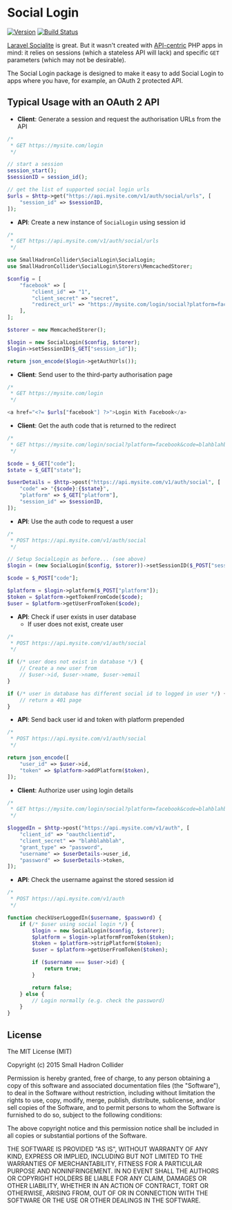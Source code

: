 # Social Login

[![Version](https://img.shields.io/packagist/v/smallhadroncollider/social-login.png?style=flat)](http://badge.fury.io/gh/smallhadroncollider%2Fsocial-login) [![Build Status](https://travis-ci.org/smallhadroncollider/social-login.svg)](https://travis-ci.org/smallhadroncollider/social-login)

[Laravel Socialite](https://github.com/laravel/socialite) is great. But it wasn't created with [API-centric](http://code.tutsplus.com/tutorials/creating-an-api-centric-web-application--net-23417) PHP apps in mind: it relies on sessions (which a stateless API will lack) and specific `GET` parameters (which may not be desirable).

The Social Login package is designed to make it easy to add Social Login to apps where you have, for example, an OAuth 2 protected API.


## Typical Usage with an OAuth 2 API

- **Client**: Generate a session and request the authorisation URLs from the API

```php
/*
 * GET https://mysite.com/login
 */

// start a session
session_start();
$sessionID = session_id();

// get the list of supported social login urls
$urls = $http->get("https://api.mysite.com/v1/auth/social/urls", [
    "session_id" => $sessionID,
]);
```

- **API**: Create a new instance of `SocialLogin` using session id

```php
/*
 * GET https://api.mysite.com/v1/auth/social/urls
 */

use SmallHadronCollider\SocialLogin\SocialLogin;
use SmallHadronCollider\SocialLogin\Storers\MemcachedStorer;

$config = [
    "facebook" => [
        "client_id" => "1",
        "client_secret" => "secret",
        "redirect_url" => "https://mysite.com/login/social?platform=facebook",
    ],
];

$storer = new MemcachedStorer();

$login = new SocialLogin($config, $storer);
$login->setSessionID($_GET["session_id"]);

return json_encode($login->getAuthUrls());
```

- **Client**: Send user to the third-party authorisation page

```php
/*
 * GET https://mysite.com/login
 */

<a href="<?= $urls["facebook"] ?>">Login With Facebook</a>
```

- **Client**: Get the auth code that is returned to the redirect

```php
/*
 * GET https://mysite.com/login/social?platform=facebook&code=blahblahblah&state=rhubarbrhubarb
 */

$code = $_GET["code"];
$state = $_GET["state"];

$userDetails = $http->post("https://api.mysite.com/v1/auth/social", [
    "code" => "{$code}:{$state}",
    "platform" => $_GET["platform"],
    "session_id" => $sessionID,
]);
```

- **API**: Use the auth code to request a user

```php
/*
 * POST https://api.mysite.com/v1/auth/social
 */

// Setup SocialLogin as before... (see above)
$login = (new SocialLogin($config, $storer))->setSessionID($_POST["session_id"]);

$code = $_POST["code"];

$platform = $login->platform($_POST["platform"]);
$token = $platform->getTokenFromCode($code);
$user = $platform->getUserFromToken($code);
```

- **API**: Check if user exists in user database
    - If user does not exist, create user

```php
/*
 * POST https://api.mysite.com/v1/auth/social
 */

if (/* user does not exist in database */) {
    // Create a new user from
    // $user->id, $user->name, $user->email
}

if (/* user in database has different social id to logged in user */) {
    // return a 401 page
}
```

- **API**: Send back user id and token with platform prepended

```php
/*
 * POST https://api.mysite.com/v1/auth/social
 */

return json_encode([
    "user_id" => $user->id,
    "token" => $platform->addPlatform($token),
]);
```

- **Client**: Authorize user using login details

```php
/*
 * GET https://mysite.com/login/social?platform=facebook&code=blahblahblah&state=rhubarbrhubarb
 */

$loggedIn = $http->post("https://api.mysite.com/v1/auth", [
    "client_id" => "oauthclientid",
    "client_secret" => "blahblahblah",
    "grant_type" => "password",
    "username" => $userDetails->user_id,
    "password" => $userDetails->token,
]);
```

- **API**: Check the username against the stored session id

```php
/*
 * POST https://api.mysite.com/v1/auth
 */

function checkUserLoggedIn($username, $password) {
    if (/* $user using social login */) {
        $login = new SocialLogin($config, $storer);
        $platform = $login->platformFromToken($token);
        $token = $platform->stripPlatform($token);
        $user = $platform->getUserFromToken($token);

        if ($username === $user->id) {
            return true;
        }

        return false;
    } else {
        // Login normally (e.g. check the password)
    }
}
```

## License

The MIT License (MIT)

Copyright (c) 2015 Small Hadron Collider

Permission is hereby granted, free of charge, to any person obtaining a copy
of this software and associated documentation files (the "Software"), to deal
in the Software without restriction, including without limitation the rights
to use, copy, modify, merge, publish, distribute, sublicense, and/or sell
copies of the Software, and to permit persons to whom the Software is
furnished to do so, subject to the following conditions:

The above copyright notice and this permission notice shall be included in
all copies or substantial portions of the Software.

THE SOFTWARE IS PROVIDED "AS IS", WITHOUT WARRANTY OF ANY KIND, EXPRESS OR
IMPLIED, INCLUDING BUT NOT LIMITED TO THE WARRANTIES OF MERCHANTABILITY,
FITNESS FOR A PARTICULAR PURPOSE AND NONINFRINGEMENT. IN NO EVENT SHALL THE
AUTHORS OR COPYRIGHT HOLDERS BE LIABLE FOR ANY CLAIM, DAMAGES OR OTHER
LIABILITY, WHETHER IN AN ACTION OF CONTRACT, TORT OR OTHERWISE, ARISING FROM,
OUT OF OR IN CONNECTION WITH THE SOFTWARE OR THE USE OR OTHER DEALINGS IN
THE SOFTWARE.
